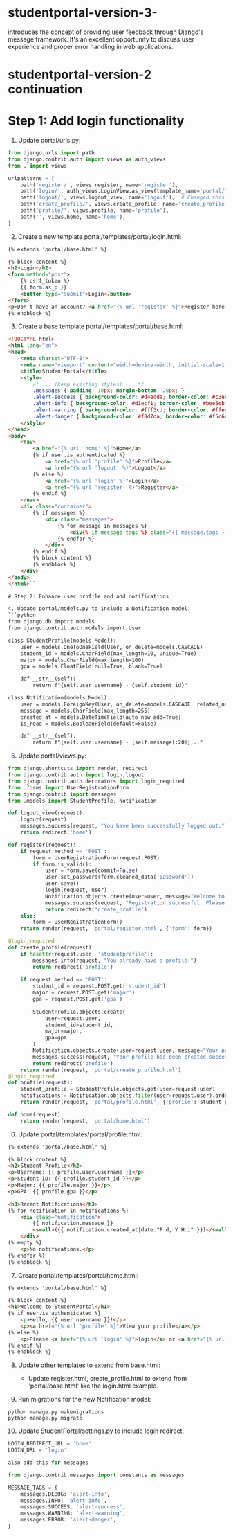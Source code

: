 # studentportal-version-3-

introduces the concept of providing user feedback through Django's message framework. 
It's an excellent opportunity to discuss user experience and proper error handling in web applications.
# studentportal-version-2 continuation



# Step 1: Add login functionality

1. Update portal/urls.py:
```python
from django.urls import path
from django.contrib.auth import views as auth_views
from . import views

urlpatterns = [
    path('register/', views.register, name='register'),
    path('login/', auth_views.LoginView.as_view(template_name='portal/login.html'), name='login'),
    path('logout/', views.logout_view, name='logout'),  # Changed this line
    path('create_profile/', views.create_profile, name='create_profile'),
    path('profile/', views.profile, name='profile'),
    path('', views.home, name='home'),
]
```

2. Create a new template portal/templates/portal/login.html:
```html
{% extends 'portal/base.html' %}

{% block content %}
<h2>Login</h2>
<form method="post">
    {% csrf_token %}
    {{ form.as_p }}
    <button type="submit">Login</button>
</form>
<p>Don't have an account? <a href="{% url 'register' %}">Register here</a></p>
{% endblock %}
```

3. Create a base template portal/templates/portal/base.html:
```html
<!DOCTYPE html>
<html lang="en">
<head>
    <meta charset="UTF-8">
    <meta name="viewport" content="width=device-width, initial-scale=1.0">
    <title>StudentPortal</title>
    <style>
        /* ... (keep existing styles) ... */
        .messages { padding: 10px; margin-bottom: 20px; }
        .alert-success { background-color: #d4edda; border-color: #c3e6cb; color: #155724; }
        .alert-info { background-color: #d1ecf1; border-color: #bee5eb; color: #0c5460; }
        .alert-warning { background-color: #fff3cd; border-color: #ffeeba; color: #856404; }
        .alert-danger { background-color: #f8d7da; border-color: #f5c6cb; color: #721c24; }
    </style>
</head>
<body>
    <nav>
        <a href="{% url 'home' %}">Home</a>
        {% if user.is_authenticated %}
            <a href="{% url 'profile' %}">Profile</a>
            <a href="{% url 'logout' %}">Logout</a>
        {% else %}
            <a href="{% url 'login' %}">Login</a>
            <a href="{% url 'register' %}">Register</a>
        {% endif %}
    </nav>
    <div class="container">
        {% if messages %}
            <div class="messages">
                {% for message in messages %}
                    <div{% if message.tags %} class="{{ message.tags }}"{% endif %}>{{ message }}</div>
                {% endfor %}
            </div>
        {% endif %}
        {% block content %}
        {% endblock %}
    </div>
</body>
</html>```

# Step 2: Enhance user profile and add notifications

4. Update portal/models.py to include a Notification model:
```python
from django.db import models
from django.contrib.auth.models import User

class StudentProfile(models.Model):
    user = models.OneToOneField(User, on_delete=models.CASCADE)
    student_id = models.CharField(max_length=10, unique=True)
    major = models.CharField(max_length=100)
    gpa = models.FloatField(null=True, blank=True)

    def __str__(self):
        return f"{self.user.username} - {self.student_id}"

class Notification(models.Model):
    user = models.ForeignKey(User, on_delete=models.CASCADE, related_name='notifications')
    message = models.CharField(max_length=255)
    created_at = models.DateTimeField(auto_now_add=True)
    is_read = models.BooleanField(default=False)

    def __str__(self):
        return f"{self.user.username} - {self.message[:20]}..."
```

5. Update portal/views.py:
```python
from django.shortcuts import render, redirect
from django.contrib.auth import login,logout
from django.contrib.auth.decorators import login_required
from .forms import UserRegistrationForm
from django.contrib import messages
from .models import StudentProfile, Notification

def logout_view(request):
    logout(request)
    messages.success(request, "You have been successfully logged out.")
    return redirect('home')

def register(request):
    if request.method == 'POST':
        form = UserRegistrationForm(request.POST)
        if form.is_valid():
            user = form.save(commit=False)
            user.set_password(form.cleaned_data['password'])
            user.save()
            login(request, user)
            Notification.objects.create(user=user, message="Welcome to StudentPortal! Please complete your profile.")
            messages.success(request, "Registration successful. Please complete your profile.")
            return redirect('create_profile')
    else:
        form = UserRegistrationForm()
    return render(request, 'portal/register.html', {'form': form})

@login_required
def create_profile(request):
    if hasattr(request.user, 'studentprofile'):
        messages.info(request, "You already have a profile.")
        return redirect('profile')
    
    if request.method == 'POST':
        student_id = request.POST.get('student_id')
        major = request.POST.get('major')
        gpa = request.POST.get('gpa')
        
        StudentProfile.objects.create(
            user=request.user,
            student_id=student_id,
            major=major,
            gpa=gpa
        )
        Notification.objects.create(user=request.user, message="Your profile has been created successfully!")
        messages.success(request, "Your profile has been created successfully!")
        return redirect('profile')
    return render(request, 'portal/create_profile.html')
@login_required
def profile(request):
    student_profile = StudentProfile.objects.get(user=request.user)
    notifications = Notification.objects.filter(user=request.user).order_by('-created_at')[:5]
    return render(request, 'portal/profile.html', {'profile': student_profile, 'notifications': notifications})

def home(request):
    return render(request, 'portal/home.html')
```

6. Update portal/templates/portal/profile.html:
```html
{% extends 'portal/base.html' %}

{% block content %}
<h2>Student Profile</h2>
<p>Username: {{ profile.user.username }}</p>
<p>Student ID: {{ profile.student_id }}</p>
<p>Major: {{ profile.major }}</p>
<p>GPA: {{ profile.gpa }}</p>

<h3>Recent Notifications</h3>
{% for notification in notifications %}
    <div class="notification">
        {{ notification.message }}
        <small>({{ notification.created_at|date:"F d, Y H:i" }})</small>
    </div>
{% empty %}
    <p>No notifications.</p>
{% endfor %}
{% endblock %}
```

7. Create portal/templates/portal/home.html:
```html
{% extends 'portal/base.html' %}

{% block content %}
<h1>Welcome to StudentPortal</h1>
{% if user.is_authenticated %}
    <p>Hello, {{ user.username }}!</p>
    <p><a href="{% url 'profile' %}">View your profile</a></p>
{% else %}
    <p>Please <a href="{% url 'login' %}">login</a> or <a href="{% url 'register' %}">register</a> to access your profile.</p>
{% endif %}
{% endblock %}
```

8. Update other templates to extend from base.html:
   - Update register.html, create_profile.html to extend from 'portal/base.html' like the login.html example.

9. Run migrations for the new Notification model:
```
python manage.py makemigrations
python manage.py migrate
```

10. Update StudentPortal/settings.py to include login redirect:



```python
LOGIN_REDIRECT_URL = 'home'
LOGIN_URL = 'login'

also add this for messages 

from django.contrib.messages import constants as messages

MESSAGE_TAGS = {
    messages.DEBUG: 'alert-info',
    messages.INFO: 'alert-info',
    messages.SUCCESS: 'alert-success',
    messages.WARNING: 'alert-warning',
    messages.ERROR: 'alert-danger',
}
